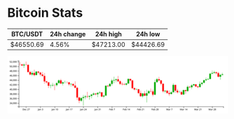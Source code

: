 # Bitcoin Stats

BTC/USDT|24h change|24h high|24h low|
|---|---|---|---|
|$46550.69|4.56%|$47213.00|$44426.69|

<img src="./chart.svg">
